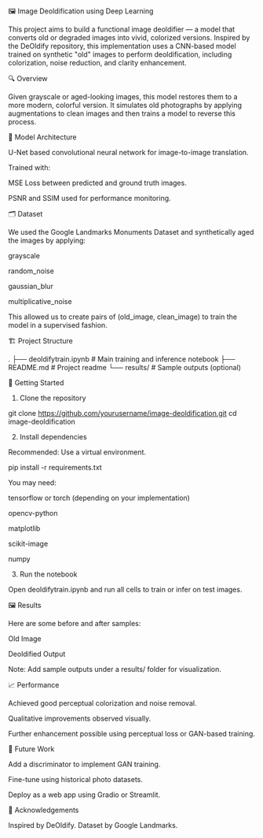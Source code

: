 🖼️ Image Deoldification using Deep Learning

This project aims to build a functional image deoldifier — a model that converts old or degraded images into vivid, colorized versions. Inspired by the DeOldify repository, this implementation uses a CNN-based model trained on synthetic "old" images to perform deoldification, including colorization, noise reduction, and clarity enhancement.

🔍 Overview

Given grayscale or aged-looking images, this model restores them to a more modern, colorful version. It simulates old photographs by applying augmentations to clean images and then trains a model to reverse this process.

🧠 Model Architecture

U-Net based convolutional neural network for image-to-image translation.

Trained with:

MSE Loss between predicted and ground truth images.

PSNR and SSIM used for performance monitoring.

🗂️ Dataset

We used the Google Landmarks Monuments Dataset and synthetically aged the images by applying:

grayscale

random_noise

gaussian_blur

multiplicative_noise

This allowed us to create pairs of (old_image, clean_image) to train the model in a supervised fashion.

🏗️ Project Structure

.
├── deoldifytrain.ipynb   # Main training and inference notebook
├── README.md             # Project readme
└── results/              # Sample outputs (optional)

🚀 Getting Started

1. Clone the repository

git clone https://github.com/yourusername/image-deoldification.git
cd image-deoldification

2. Install dependencies

Recommended: Use a virtual environment.

pip install -r requirements.txt

You may need:

tensorflow or torch (depending on your implementation)

opencv-python

matplotlib

scikit-image

numpy

3. Run the notebook

Open deoldifytrain.ipynb and run all cells to train or infer on test images.

🖼️ Results

Here are some before and after samples:

Old Image

Deoldified Output









Note: Add sample outputs under a results/ folder for visualization.

📈 Performance

Achieved good perceptual colorization and noise removal.

Qualitative improvements observed visually.

Further enhancement possible using perceptual loss or GAN-based training.

🧪 Future Work

Add a discriminator to implement GAN training.

Fine-tune using historical photo datasets.

Deploy as a web app using Gradio or Streamlit.

🧡 Acknowledgements

Inspired by DeOldify. Dataset by Google Landmarks.
